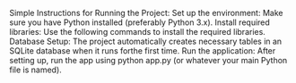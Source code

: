 Simple Instructions for Running the Project:
Set up the environment: Make sure you have Python installed (preferably Python 3.x).
Install required libraries: Use the following commands to install the required libraries.
Database Setup: The project automatically creates necessary tables in an SQLite database when it runs forthe first time.
Run the application: After setting up, run the app using python app.py (or whatever your main Python file is named).
